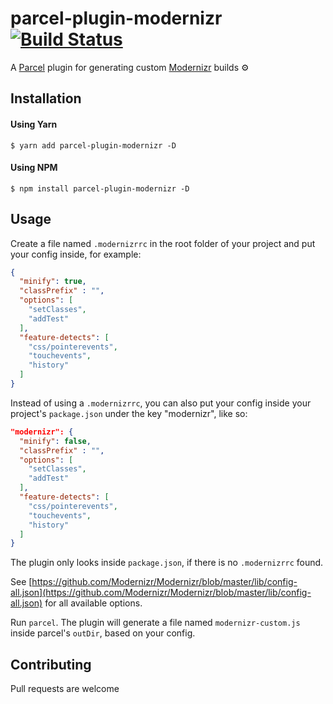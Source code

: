 # parcel-plugin-modernizr [![Build Status](https://travis-ci.com/hirasso/parcel-plugin-modernizr.svg?branch=master)](https://travis-ci.com/hirasso/parcel-plugin-modernizr)
A [Parcel](https://github.com/parcel-bundler/parcel) plugin for generating custom [Modernizr](https://github.com/Modernizr/Modernizr) builds ⚙️

## Installation
#### Using Yarn
```
$ yarn add parcel-plugin-modernizr -D
```
#### Using NPM

```
$ npm install parcel-plugin-modernizr -D
```
## Usage

Create a file named `.modernizrrc` in the root folder of your project and put your config inside, for example:

```json
{
  "minify": true,
  "classPrefix" : "",
  "options": [
    "setClasses",
    "addTest"
  ],
  "feature-detects": [
    "css/pointerevents", 
    "touchevents", 
    "history"
  ]
}
```

Instead of using a `.modernizrrc`, you can also put your config inside your project's `package.json` under the key "modernizr", like so:


```json
"modernizr": {
  "minify": false,
  "classPrefix" : "",
  "options": [
    "setClasses",
    "addTest"
  ],
  "feature-detects": [
    "css/pointerevents", 
    "touchevents", 
    "history"
  ]
}
```

The plugin only looks inside `package.json`, if there is no `.modernizrrc` found.

See [https://github.com/Modernizr/Modernizr/blob/master/lib/config-all.json](https://github.com/Modernizr/Modernizr/blob/master/lib/config-all.json) for all available options.

Run `parcel`. The plugin will generate a file named `modernizr-custom.js` inside parcel's `outDir`, based on your config.


## Contributing
Pull requests are welcome
